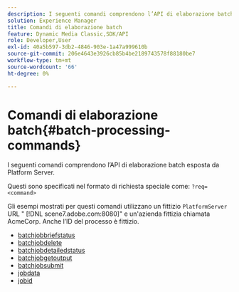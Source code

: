 ```yaml
---
description: I seguenti comandi comprendono l’API di elaborazione batch esposta da Platform Server.
solution: Experience Manager
title: Comandi di elaborazione batch
feature: Dynamic Media Classic,SDK/API
role: Developer,User
exl-id: 40a5b597-3db2-4846-903e-1a47a999610b
source-git-commit: 206e4643e3926cb85b4be2189743578f88180be7
workflow-type: tm+mt
source-wordcount: '66'
ht-degree: 0%

---
```


# Comandi di elaborazione batch{#batch-processing-commands}

I seguenti comandi comprendono l’API di elaborazione batch esposta da Platform Server.

Questi sono specificati nel formato di richiesta speciale come: `?req=<command>`

Gli esempi mostrati per questi comandi utilizzano un fittizio `PlatformServer` URL &quot; [!DNL scene7.adobe.com:8080]&quot; e un&#39;azienda fittizia chiamata AcmeCorp. Anche l’ID del processo è fittizio.

* [batchjobbriefstatus](r-batchjobbriefstatus.md)
* [batchjobdelete](r-batchjobdelete.md)
* [batchjobdetailedstatus](r-batchjobdetailedstatus.md)
* [batchjobgetoutput](r-batchjobgetoutput.md)
* [batchjobsubmit](r-batchjobsubmit.md)
* [jobdata](r-jobdata.md)
* [jobid](r-jobid.md)
